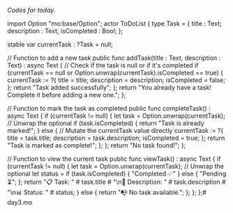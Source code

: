 *Codes for today.*

import Option "mo:base/Option";
actor ToDoList {
  type Task = {
    title : Text;
    description : Text;
    isCompleted : Bool;
  };

  stable var currentTask : ?Task = null;

  // Function to add a new task
  public func addTask(title : Text, description : Text) : async Text {
    // Check if the task is null or if it's completed
    if (currentTask == null or Option.unwrap(currentTask).isCompleted == true) {
      currentTask := ?{
        title = title;
        description = description;
        isCompleted = false;
      };
      return "Task added successfully";
    };
    return "You already have a task! Complete it before adding a new one.";
  };

  // Function to mark the task as completed
  public func completeTask() : async Text {
    if (currentTask != null) {
      let task = Option.unwrap(currentTask); // Unwrap the optional
      if (task.isCompleted) {
        return "Task is already marked!";
      } else {
        // Mutate the currentTask value directly
        currentTask := ?{
          title = task.title;
          description = task.description;
          isCompleted = true;
        };
        return "Task is marked as complete!";
      };
    };
    return "No task found!";
  };

  // Function to view the current task
  public func viewTask() : async Text {
    if (currentTask != null) {
      let task = Option.unwrap(currentTask); // Unwrap the optional
      let status = if (task.isCompleted) { "Completed ✅" } else {
        "Pending ⏳";
      };
      return "📋 Task: " # task.title # "\n📝 Description: " # task.description # "\n📊 Status: " # status;
    } else {
      return "📭 No task available.";
    };
  };
};# day3.mo
